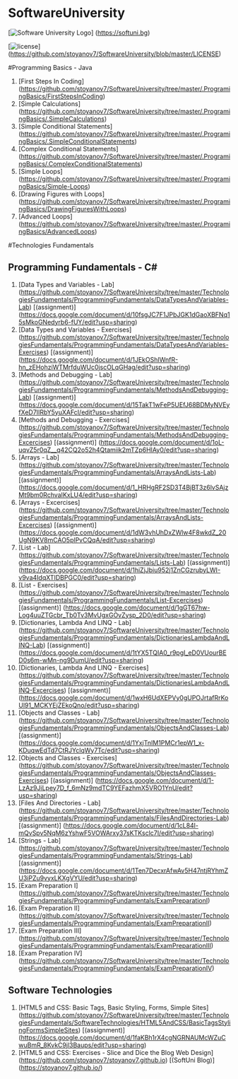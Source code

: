 # SoftwareUniversity

[![Software University Logo](http://innovationstarterbox.bg/wp-content/uploads/2016/05/Softuni_logo_trasparent.png)] (https://softuni.bg)

[![license](https://img.shields.io/github/license/mashape/apistatus.svg?maxAge=2592000)] (https://github.com/stoyanov7/SoftwareUniversity/blob/master/LICENSE)

#Programming Basics - Java
1. [First Steps In Coding] (https://github.com/stoyanov7/SoftwareUniversity/tree/master/.ProgramingBasics/FirstStepsInCoding)
2. [Simple Calculations] (https://github.com/stoyanov7/SoftwareUniversity/tree/master/.ProgramingBasics/.SimpleCalculations)
3. [Simple Conditional Statements] (https://github.com/stoyanov7/SoftwareUniversity/tree/master/.ProgramingBasics/.SimpleConditionalStatements)
4. [Complex Conditional Statements] (https://github.com/stoyanov7/SoftwareUniversity/tree/master/.ProgramingBasics/.ComplexConditionalStatements)
5. [Simple Loops] (https://github.com/stoyanov7/SoftwareUniversity/tree/master/.ProgramingBasics/Simple-Loops)
6. [Drawing Figures with Loops] (https://github.com/stoyanov7/SoftwareUniversity/tree/master/.ProgramingBasics/DrawingFiguresWithLoops)
7. [Advanced Loops] (https://github.com/stoyanov7/SoftwareUniversity/tree/master/.ProgramingBasics/AdvancedLoops)

#Technologies Fundamentals
## Programming Fundamentals - C# 
1. [Data Types and Variables - Lab] (https://github.com/stoyanov7/SoftwareUniversity/tree/master/TechnologiesFundamentals/ProgrammingFundamentals/DataTypesAndVariables-Lab) [(assignment)] (https://docs.google.com/document/d/10fsgJC7F1JPbJGK1dGaoXBFNq15sMkoGNedyrb6-fUY/edit?usp=sharing)
2. [Data Types and Variables - Exercises] (https://github.com/stoyanov7/SoftwareUniversity/tree/master/TechnologiesFundamentals/ProgrammingFundamentals/DataTypesAndVariables-Exercises) [(assignment)] (https://docs.google.com/document/d/1JEkOShIWnfR-hn_zEHohziWTMrfduWUc0jscOLqGHag/edit?usp=sharing)
3. [Methods and Debugging - Lab] (https://github.com/stoyanov7/SoftwareUniversity/tree/master/TechnologiesFundamentals/ProgrammingFundamentals/MethodsAndDebugging-Lab) [(assignment)] (https://docs.google.com/document/d/15TakT1wFeP5UEfJ68BDMyNVEyfXeD7IIRbY5yuXAFcI/edit?usp=sharing)
4. [Methods and Debugging - Exercises] (https://github.com/stoyanov7/SoftwareUniversity/tree/master/TechnologiesFundamentals/ProgrammingFundamentals/MethodsAndDebugging-Excercises) [(assignment)] (https://docs.google.com/document/d/1oL-uqvZ5r0qZ__q42CQ2o52h4Qtamiik2mTZp6HIAy0/edit?usp=sharing)
5. [Arrays - Lab] (https://github.com/stoyanov7/SoftwareUniversity/tree/master/TechnologiesFundamentals/ProgrammingFundamentals/ArraysAndLists-Lab) [(assignment)] (https://docs.google.com/document/d/1_HRHgRF2SD3T4BjBT3z6lvSAjzMt9bm0RchvaIKxLU4/edit?usp=sharing)
6. [Arrays - Excercises] (https://github.com/stoyanov7/SoftwareUniversity/tree/master/TechnologiesFundamentals/ProgrammingFundamentals/ArraysAndLists-Excercises) [(assignment)] (https://docs.google.com/document/d/1dW3vhUhDxZWlw4F8wkdZ_20UgN9KV8mCAO5plPvCQqA/edit?usp=sharing)
7. [List - Lab] (https://github.com/stoyanov7/SoftwareUniversity/tree/master/TechnologiesFundamentals/ProgrammingFundamentals/Lists-Lab) [(assignment)] (https://docs.google.com/document/d/1hiZjJbiu952j1ZnCGzrubyLWI-v9va4IdqXTIDBPGC0/edit?usp=sharing)
8. [List - Exercises] (https://github.com/stoyanov7/SoftwareUniversity/tree/master/TechnologiesFundamentals/ProgrammingFundamentals/List-Excercises) [(assignment)] (https://docs.google.com/document/d/1gGT67hw-Log4uuZTGcbr_Tb0Tv3MvUgxGOvZysp_2D0/edit?usp=sharing)
9. [Dictionaries, Lambda And LINQ - Lab] (https://github.com/stoyanov7/SoftwareUniversity/tree/master/TechnologiesFundamentals/ProgrammingFundamentals/DictionariesLambdaAndLINQ-Lab) [(assignment)] (https://docs.google.com/document/d/1tYX5TQIA0_r9pgI_eD0VUourBED0s6m-wMn-ng9DumU/edit?usp=sharing)
10. [Dictionaries, Lambda And LINQ - Exercises] (https://github.com/stoyanov7/SoftwareUniversity/tree/master/TechnologiesFundamentals/ProgrammingFundamentals/DictionariesLambdaAndLINQ-Excercises) [(assignment)] (https://docs.google.com/document/d/1wxH6UdXEPVy0gUPOJrtafRrKoUl91_MCKYEjZEkoQno/edit?usp=sharing)
11. [Objects and Classes - Lab] (https://github.com/stoyanov7/SoftwareUniversity/tree/master/TechnologiesFundamentals/ProgrammingFundamentals/ObjectsAndClasses-Lab) [(assignment)] (https://docs.google.com/document/d/1YxjTnIM1PMCr1epW1_x-KDuqwEdTd7CtRJYclqWy7Tc/edit?usp=sharing)
12. [Objects and Classes - Exercises] (https://github.com/stoyanov7/SoftwareUniversity/tree/master/TechnologiesFundamentals/ProgrammingFundamentals/ObjectsAndClasses-Exercises) [(assignment)] (https://docs.google.com/document/d/1-LzAz9JiLpey7D_f_6mNz9mdTC9YEFazhmX5VRO1YnU/edit?usp=sharing)
13. [Files And Directories - Lab] (https://github.com/stoyanov7/SoftwareUniversity/tree/master/TechnologiesFundamentals/ProgrammingFundamentals/FilesAndDirectories-Lab) [(assignment)] (https://docs.google.com/document/d/1cL84l-mQvSpv5NqM6zYshwF5VOWArxy37sKTKsclc7I/edit?usp=sharing)
14. [Strings - Lab] (https://github.com/stoyanov7/SoftwareUniversity/tree/master/TechnologiesFundamentals/ProgrammingFundamentals/Strings-Lab) [(assignment)] (https://docs.google.com/document/d/1Ten7DecxrAfwAv5H47ntjRYhmZU3iPZu9vyxLKXgVYU/edit?usp=sharing)
15. [Exam Preparation I] (https://github.com/stoyanov7/SoftwareUniversity/tree/master/TechnologiesFundamentals/ProgrammingFundamentals/ExamPreparationI)
16. [Exam Preparation II] (https://github.com/stoyanov7/SoftwareUniversity/tree/master/TechnologiesFundamentals/ProgrammingFundamentals/ExamPreparationII)
17. [Exam Preparation III] (https://github.com/stoyanov7/SoftwareUniversity/tree/master/TechnologiesFundamentals/ProgrammingFundamentals/ExamPreparationIII)
18. [Exam Preparation IV] (https://github.com/stoyanov7/SoftwareUniversity/tree/master/TechnologiesFundamentals/ProgrammingFundamentals/ExamPreparationIV)

## Software Technologies
1. [HTML5 and CSS: Basic Tags, Basic Styling, Forms, Simple Sites] (https://github.com/stoyanov7/SoftwareUniversity/tree/master/TechnologiesFundamentals/SoftwareTechnologies/HTML5AndCSS/BasicTagsStylingFormsSimpleSites) [(assignment)] (https://docs.google.com/document/d/1faKBh1rX4cgNGRNAUMcWZuCwuBmR_8KvkC9jl3Baups/edit?usp=sharing)
2. [HTML5 and CSS: Exercises - Slice and Dice the Blog Web Design] (https://github.com/stoyanov7/stoyanov7.github.io) [(SoftUni Blog)] (https://stoyanov7.github.io/)
